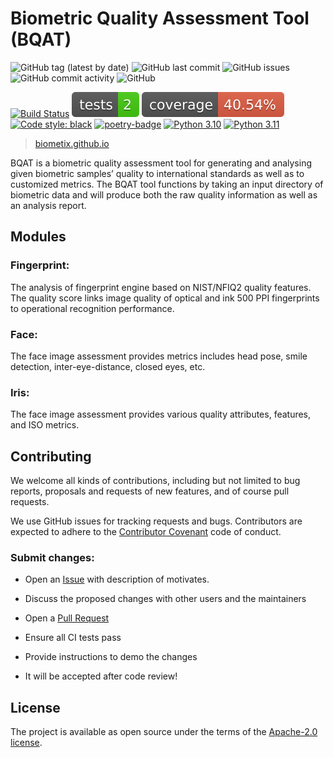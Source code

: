 Biometric Quality Assessment Tool (BQAT)
==============================================

<img alt="GitHub tag (latest by date)" src="https://img.shields.io/github/v/tag/biometix/bqat">
<img alt="GitHub last commit" src="https://img.shields.io/github/last-commit/biometix/bqat">
<img alt="GitHub issues" src="https://img.shields.io/github/issues-raw/biometix/bqat">
<img alt="GitHub commit activity" src="https://img.shields.io/github/commit-activity/m/biometix/bqat">
<img alt="GitHub" src="https://img.shields.io/github/license/biometix/bqat">

[![Build Status](https://github.com/Biometix/bqat/actions/workflows/pipline.yml/badge.svg)](https://github.com/Biometix/bqat/actions/workflows/pipline.yml)
[![Tests Status](./reports/junit/tests-badge.svg?dummy=8585744)](./reports/junit/report.html)
[![Coverage Status](./reports/coverage/coverage-badge.svg?dummy=8585744)](./reports/coverage/index.html)
[![Code style: black](https://img.shields.io/badge/code%20style-black-000000.svg)](https://github.com/psf/black)
[![poetry-badge](https://img.shields.io/badge/packaging-poetry-cyan.svg)]()
[![Python 3.10](https://img.shields.io/badge/python-3.10-blue.svg)](https://www.python.org/downloads/release/python-3100/)
[![Python 3.11](https://img.shields.io/badge/python-3.11-blue.svg)](https://www.python.org/downloads/release/python-3110/)

> [biometix.github.io](https://biometix.github.io/)

BQAT is a biometric quality assessment tool for generating and analysing given biometric samples’ quality to international standards as well as to customized metrics. The BQAT tool functions by taking an input directory of biometric data and will produce both the raw quality information as well as an analysis report.

## __Modules__

### Fingerprint:

The analysis of fingerprint engine based on NIST/NFIQ2 quality features. The quality score links image quality of optical and ink 500 PPI fingerprints to operational recognition performance.

### Face:

The face image assessment provides metrics includes head pose, smile detection, inter-eye-distance, closed eyes, etc.

### Iris:

The face image assessment provides various quality attributes, features, and ISO metrics.

## __Contributing__

We welcome all kinds of contributions, including but not limited to bug reports, proposals and requests of new features, and of course pull requests.

We use GitHub issues for tracking requests and bugs. Contributors are expected to adhere to the [Contributor Covenant](http://contributor-covenant.org) code of conduct.

### Submit changes:

- Open an [Issue](https://github.com/Biometix/bqat/issues) with description of motivates.

- Discuss the proposed changes with other users and the maintainers

- Open a [Pull Request](https://github.com/Biometix/bqat/pulls)

- Ensure all CI tests pass

- Provide instructions to demo the changes

- It will be accepted after code review!

## __License__

The project is available as open source under the terms of the [Apache-2.0 license](https://www.apache.org/licenses/LICENSE-2.0.html).
